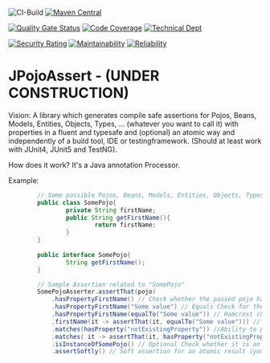 ![CI-Build](https://github.com/marmer/JPojoAssert/workflows/CI-Build/badge.svg)
[![Maven Central](https://maven-badges.herokuapp.com/maven-central/io.github.marmer.testutils/JPojoAssert/badge.svg)](https://maven-badges.herokuapp.com/maven-central/io.github.marmer.testutils/JPojoAssert)
 
[![Quality Gate Status](https://sonarcloud.io/api/project_badges/measure?project=io.github.marmer.testutils:JPojoAssert&metric=alert_status)](https://sonarcloud.io/dashboard?id=io.github.marmer.testutils:JPojoAssert)
[![Code Coverage](https://sonarcloud.io/api/project_badges/measure?project=io.github.marmer.testutils:JPojoAssert&metric=coverage)](https://sonarcloud.io/component_measures?id=io.github.marmer.testutils:JPojoAssert&metric=Coverage)
[![Technical Dept](https://sonarcloud.io/api/project_badges/measure?project=io.github.marmer.testutils:JPojoAssert&metric=sqale_index)](https://sonarcloud.io/project/issues?facetMode=effort&id=io.github.marmer.testutils:JPojoAssert&resolved=false&types=CODE_SMELL)

[![Security Rating](https://sonarcloud.io/api/project_badges/measure?project=io.github.marmer.testutils:JPojoAssert&metric=security_rating)](https://sonarcloud.io/component_measures?id=io.github.marmer.testutils:JPojoAssert&metric=Security)
[![Maintainability](https://sonarcloud.io/api/project_badges/measure?project=io.github.marmer.testutils:JPojoAssert&metric=sqale_rating)](https://sonarcloud.io/component_measures?id=io.github.marmer.testutils:JPojoAssert&metric=Maintainability)
[![Reliability](https://sonarcloud.io/api/project_badges/measure?project=io.github.marmer.testutils:JPojoAssert&metric=reliability_rating)](https://sonarcloud.io/component_measures?id=io.github.marmer.testutils:JPojoAssert&metric=Reliability)

JPojoAssert - (UNDER CONSTRUCTION)
===========

Vision: A library which generates compile safe assertions for Pojos, Beans, Models, Entities, Objects, Types, ... (whatever you want to call it) with properties in a fluent and typesafe and (optional) an atomic way and independently of a build tool, IDE or testingframework. (Should at least work with JUnit4, JUnit5 and TestNG).

How does it work? It's a Java annotation Processor.

Example:
```java
        // Some possible Pojos, Beans, Models, Entities, Objects, Types, ...
        public class SomePojo{
                private String firstName;
                public String getFirstName(){
                        return firstName;
                }
        }
        
        public interface SomePojo{
                String getFirstName();
        }
```

```java
        // Sample Assertion related to "SomePojo"        
        SomePojoAsserter.assertThat(pojo)
            .hasPropertyFirstName() // Check whether the passed pojo has a property
            .hasPropertyFirstName("Some value") // Equals Check for the value of the related property of the pojo
            .hasPropertyFirstName(equalTo("Some value")) // Hamcrest check for the value of the related property of the pojo
            .firstName(it -> assertThat(it, equalTo("Some value"))) // Custom assertion related to the property (Here you can do annything and assert in any way you want. E.g. use assertThat from Hamcrest, AssertJ or Truth) 
            .matches(hasProperty("notExistingProperty")) //Ability to pass Hamcrest Matchers for the Pojo itself
            .matches( it -> assertThat(it, hasProperty("notExistingProperty")) )  // Custom assertion related to the pojo itself (Here you can do annything and assert in any way you want. E.g. use assertThat from Hamcrest, AssertJ or Truth) 
            .isInstanceOfSomePojo() // Optional Check whether it is an instance related to the Base Class the Asserter was created of
            .assertSoftly() // Soft assertion for an atomic result (you could also use assertHardly())
```


